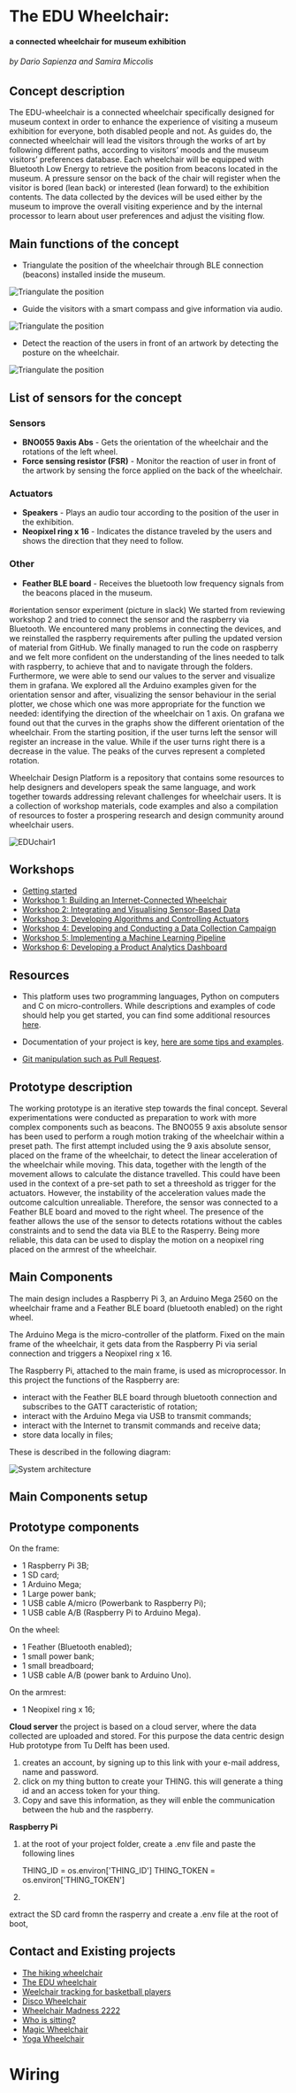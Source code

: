 # The EDU Wheelchair:
#### a connected wheelchair for museum exhibition

###### by Dario Sapienza and Samira Miccolis

## Concept description
The EDU-wheelchair is a connected wheelchair specifically designed for museum context in order to enhance the experience of visiting a museum exhibition for everyone, both disabled people and not. As guides do, the connected wheelchair will lead the visitors through the works of art by following different paths, according to visitors’ moods and the museum visitors’ preferences database.
Each wheelchair will be equipped with Bluetooth Low Energy to retrieve the position from beacons located in the museum. A pressure sensor on the back of the chair will register when the visitor is bored (lean back) or interested (lean forward) to the exhibition contents. The data collected by the devices will be used either by the museum to improve the overall visiting experience and by the internal processor to learn about user preferences and adjust the visiting flow.

## Main functions of the concept

* Triangulate the position of the wheelchair through BLE connection (beacons) installed inside the museum.

 ![Triangulate the position](/wheelchair/images/triangulateposition.png)

* Guide the visitors with a smart compass and give information via audio.

 ![Triangulate the position](/wheelchair/images/smartcompass.png)

* Detect the reaction of the users in front of an artwork by detecting the posture on the wheelchair.

 ![Triangulate the position](/wheelchair/images/pressuresensor.png)

## List of sensors for the concept
### Sensors
* __**BNO055 9axis Abs**__ - Gets the orientation of the wheelchair and the rotations of the left wheel.
* __**Force sensing resistor (FSR)**__ - Monitor the reaction of user in front of the artwork by sensing the force applied on the back of the wheelchair.

### Actuators
* __**Speakers**__ - Plays an audio tour according to the position of the user in the exhibition.
* __**Neopixel ring x 16**__ - Indicates the distance traveled by the users and shows the direction that they need to follow.

### Other
* __**Feather BLE board**__ - Receives the bluetooth low frequency signals from the beacons placed in the museum.

#orientation sensor experiment (picture in slack)
We started from reviewing workshop 2 and tried to connect the sensor and the raspberry via Bluetooth. We encountered many problems in connecting the devices, and we reinstalled the raspberry requirements after pulling the updated version of material from GitHub. We finally managed to run the code on raspberry and we felt more confident on the understanding of the lines needed to talk with raspberry, to achieve that and to navigate through the folders.
Furthermore, we were able to send our values to the server and visualize them in grafana.
We explored all the Arduino examples given for the orientation sensor and after, visualizing the sensor behaviour in the serial plotter, we chose which one was more appropriate for the function we needed:  identifying the direction of the wheelchair on 1 axis.
On grafana we found out that the curves in the graphs show the different orientation of the wheelchair. From the starting position, if the user turns left the sensor will register an increase in the value. While if the user turns right there is a decrease in the value.
The peaks of the curves represent a completed rotation.


Wheelchair Design Platform is a repository that contains some resources to help
designers and developers speak the same language, and work together towards
addressing relevant challenges for wheelchair users. It is a collection of
workshop materials, code examples and also a compilation of resources to foster
a prospering research and design community around wheelchair users.


![EDUchair1](/wheelchair/images/EDUchair1.jpg)

## Workshops

* [Getting started](/docs/workshops/GettingStarted.md)
* [Workshop 1: Building an Internet-Connected Wheelchair](/docs/workshops/Workshop1.md)
* [Workshop 2: Integrating and Visualising Sensor-Based Data](/docs/workshops/Workshop2.md)
* [Workshop 3: Developing Algorithms and Controlling Actuators](/docs/workshops/Workshop3.md)
* [Workshop 4: Developing and Conducting a Data Collection Campaign](/docs/workshops/Workshop4.md)
* [Workshop 5: Implementing a Machine Learning Pipeline](/docs/workshops/Workshop5.md)
* [Workshop 6: Developing a Product Analytics Dashboard](/docs/workshops/Workshop6.md)

## Resources

* This platform uses two programming languages, Python on computers and C on
micro-controllers. While descriptions and examples of code should help you
get started, you can find some additional resources
[here](/docs/resources/software.md "Python and C resources").

* Documentation of your project is key,
[here are some tips and examples](/docs/resources/documentation.md "Documentation tips and examples").

* [Git manipulation such as Pull Request](/docs/resources/git.md "Git manipulation").

## Prototype description

The working prototype is an iterative step towards the final concept.
Several experimentations were conducted as preparation to work with more complex components such as beacons. The BNO055 9 axis absolute sensor has been used to perform a rough motion traking of the wheelchair within a preset path.
The first attempt included using the 9 axis absolute sensor, placed on the frame of the wheelchair, to detect the linear acceleration of the wheelchair while moving. This data, together with the length of the movement allows to calculate the distance travelled. This could have been used in the context of a pre-set path to set a threeshold as trigger for the actuators.
However, the instability of the acceleration values made the outcome calcultion unrealiable.
Therefore, the sensor was connected to a Feather BLE board and moved to the right wheel. The presence of the feather allows the use of the sensor to detects rotations without the cables constraints and to send the data via BLE to the Rasperry. Being more reliable, this data can be used to display the motion on a neopixel ring placed on the armrest of the wheelchair.

## Main Components

The main design includes a Raspberry Pi 3, an Arduino Mega 2560 on the wheelchair frame and a Feather BLE board (bluetooth enabled) on the right wheel.

The Arduino Mega is the micro-controller of the platform. Fixed on the main frame of the wheelchair,
it gets data from the Raspberry Pi via serial connection and triggers a Neopixel ring x 16.

The Raspberry Pi, attached to the main frame, is used as microprocessor. In this project the functions of the Raspberry are:

* interact with the Feather BLE board through bluetooth connection and subscribes to the GATT caracteristic of rotation;
* interact with the Arduino Mega via USB to transmit commands;
* interact with the Internet to transmit commands and receive data;
* store data locally in files;

These is described in the following diagram:

![System architecture](/wheelchair/images/systemarchitecture.png)

## Main Components setup



## Prototype components

On the frame:

* 1 Raspberry Pi 3B;
* 1 SD card;
* 1 Arduino Mega;
* 1 Large power bank;
* 1 USB cable A/micro (Powerbank to Raspberry Pi);
* 1 USB cable A/B (Raspberry Pi to Arduino Mega).

On the wheel:

* 1 Feather (Bluetooth enabled);
* 1 small power bank;
* 1 small breadboard;
* 1 USB cable A/B (power bank to Arduino Uno).

On the armrest:

* 1 Neopixel ring x 16;

 __**Cloud server**__
the project is based on a cloud server, where the data collected are uploaded and stored. For this purpose the data centric design Hub prototype from Tu Delft has been used.

1. creates an account, by signing up to this link with your e-mail address, name and password.
2. click on my thing button to create your THING. this will generate a thing id and an access token for your thing.
3. Copy and save this information, as they will enble the communication between the hub and the raspberry.

 __**Raspberry Pi**__

1. at the root of your project folder, create a .env file and paste the following lines

    THING_ID = os.environ['THING_ID']
    THING_TOKEN = os.environ['THING_TOKEN']

2.


extract the SD card fromn the rasperry and create a .env file at the root of boot,







## Contact and Existing projects

* [The hiking wheelchair](https://github.com/cprecioso/wheelchair-design-platform)
* [The EDU wheelchair](https://github.com/ctsai-1/wheelchair-design-platform)
* [Weelchair tracking for basketball players](https://github.com/FabianIDE/wheelchair-design-platform)
* [Disco Wheelchair](https://github.com/MatthijsBrem/wheelchair-design-platform)
* [Wheelchair Madness 2222](https://github.com/pherkan/wheelchair-design-platform/tree/master/wheelchair)
* [Who is sitting?](https://github.com/Rosanfoppen/wheelchair-design-platform/tree/master/wheelchair)
* [Magic Wheelchair](https://github.com/Yuciena/wheelchair-design-platform)
* [Yoga Wheelchair](https://github.com/artgomad/wheelchair-design-platform)

# Wiring
